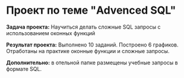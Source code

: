# Проект по теме "Advenced SQL"

**Задача проекта:** Научиться делать сложные SQL запросы с использованием оконных функций

**Результат проекта:** Выполнено 10 заданий. Построено 6 графиков. Отработаны на практике оконные функции и сложные запросы.

**Дополнительно:** в отельной папке размещены учебные запросы в формате SQL.
